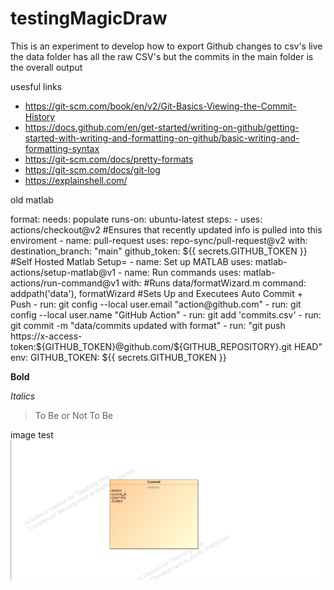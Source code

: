 # testingMagicDraw

This is an experiment to develop how to export Github changes to csv's live
the data folder has all the raw CSV's but the commits in the main folder is the overall output

usesful links 

  - https://git-scm.com/book/en/v2/Git-Basics-Viewing-the-Commit-History
  - https://docs.github.com/en/get-started/writing-on-github/getting-started-with-writing-and-formatting-on-github/basic-writing-and-formatting-syntax
  - https://git-scm.com/docs/pretty-formats
  - https://git-scm.com/docs/git-log 
  - https://explainshell.com/


old matlab 
>          
  format:
    needs: populate
    runs-on: ubuntu-latest
    steps:
     - uses: actions/checkout@v2
     #Ensures that recently updated info is pulled into this enviroment
     - name: pull-request
       uses: repo-sync/pull-request@v2
       with:
            destination_branch: "main"
            github_token: ${{ secrets.GITHUB_TOKEN }}    
     #Self Hosted Matlab Setup=       
     - name: Set up MATLAB
       uses: matlab-actions/setup-matlab@v1
     - name: Run commands
       uses: matlab-actions/run-command@v1
       with:
           #Runs data/formatWizard.m 
            command: addpath('data'), formatWizard 
      #Sets Up and Executees Auto Commit + Push
     - run: git config --local user.email "action@github.com"
     - run: git config --local user.name "GitHub Action"
     - run: git add 'commits.csv'
     - run: git commit -m "data/commits updated with format"
     - run: "git push https://x-access-token:${GITHUB_TOKEN}@github.com/${GITHUB_REPOSITORY}.git HEAD"
       env:
           GITHUB_TOKEN: ${{ secrets.GITHUB_TOKEN }}
      

**Bold**

*Italics*

>To Be or Not To Be


image test 
![this is an image](https://github.com/MartinTheDude/testingMagicDraw/blob/ef181226538cd4403da483274cd6edbee60a2a82/model.png)
